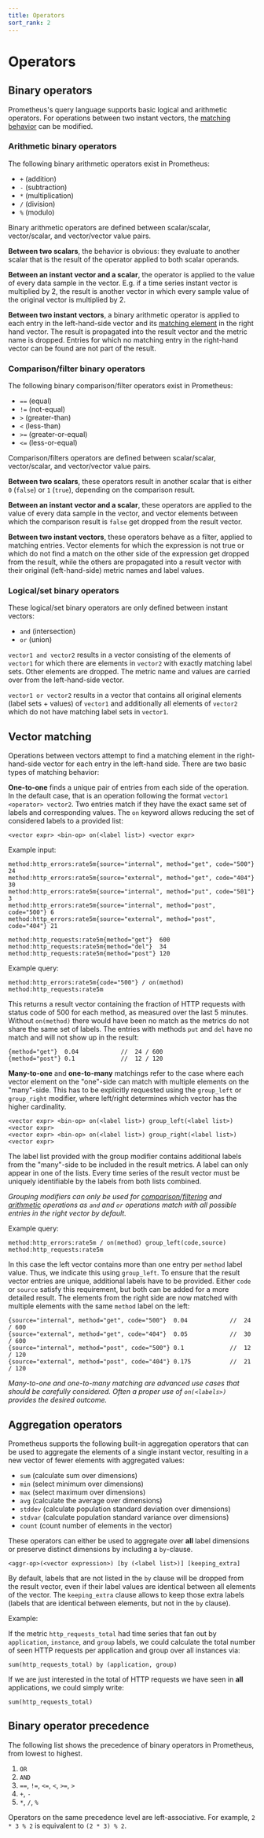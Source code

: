 ```yaml
---
title: Operators
sort_rank: 2
---
```


# Operators

## Binary operators

Prometheus's query language supports basic logical and arithmetic operators.
For operations between two instant vectors, the [matching behavior](#vector-matching)
can be modified.

### Arithmetic binary operators
The following binary arithmetic operators exist in Prometheus:

* `+` (addition)
* `-` (subtraction)
* `*` (multiplication)
* `/` (division)
* `%` (modulo)

Binary arithmetic operators are defined between scalar/scalar, vector/scalar,
and vector/vector value pairs.

**Between two scalars**, the behavior is obvious: they evaluate to another
scalar that is the result of the operator applied to both scalar operands.

**Between an instant vector and a scalar**, the operator is applied to the
value of every data sample in the vector. E.g. if a time series instant vector
is multiplied by 2, the result is another vector in which every sample value of
the original vector is multiplied by 2.

**Between two instant vectors**, a binary arithmetic operator is applied to
each entry in the left-hand-side vector and its [matching element](#vector-matching)
in the right hand vector. The result is propagated into the result vector and the metric
name is dropped. Entries for which no matching entry in the right-hand vector can be
found are not part of the result.

### Comparison/filter binary operators

The following binary comparison/filter operators exist in Prometheus:

* `==` (equal)
* `!=` (not-equal)
* `>` (greater-than)
* `<` (less-than)
* `>=` (greater-or-equal)
* `<=` (less-or-equal)

Comparison/filters operators are defined between scalar/scalar, vector/scalar,
and vector/vector value pairs.

**Between two scalars**, these operators result in another scalar that is
either `0` (`false`) or `1` (`true`), depending on the comparison result.

**Between an instant vector and a scalar**, these operators are applied to the
value of every data sample in the vector, and vector elements between which the
comparison result is `false` get dropped from the result vector.

**Between two instant vectors**, these operators behave as a filter, applied to
matching entries. Vector elements for which the expression is not true or
which do not find a match on the other side of the expression get dropped from the
result, while the others are propagated into a result vector with their original
(left-hand-side) metric names and label values.

### Logical/set binary operators

These logical/set binary operators are only defined between instant vectors:

* `and` (intersection)
* `or` (union)

`vector1 and vector2` results in a vector consisting of the elements of
`vector1` for which there are elements in `vector2` with exactly matching
label sets. Other elements are dropped. The metric name and values are carried
over from the left-hand-side vector.

`vector1 or vector2` results in a vector that contains all original elements
(label sets + values) of `vector1` and additionally all elements of `vector2`
which do not have matching label sets in `vector1`.

## Vector matching

Operations between vectors attempt to find a matching element in the right-hand-side
vector for each entry in the left-hand side. There are two basic types of
matching behavior:

**One-to-one** finds a unique pair of entries from each side of the operation.
In the default case, that is an operation following the format `vector1 <operator> vector2`.
Two entries match if they have the exact same set of labels and corresponding values.
The `on` keyword allows reducing the set of considered labels to a provided list:

    <vector expr> <bin-op> on(<label list>) <vector expr>

Example input:

    method:http_errors:rate5m{source="internal", method="get", code="500"}  24
    method:http_errors:rate5m{source="external", method="get", code="404"}  30
    method:http_errors:rate5m{source="internal", method="put", code="501"}  3
    method:http_errors:rate5m{source="internal", method="post", code="500"} 6
    method:http_errors:rate5m{source="external", method="post", code="404"} 21

    method:http_requests:rate5m{method="get"}  600
    method:http_requests:rate5m{method="del"}  34
    method:http_requests:rate5m{method="post"} 120

Example query:

    method:http_errors:rate5m{code="500"} / on(method) method:http_requests:rate5m

This returns a result vector containing the fraction of HTTP requests with status code
of 500 for each method, as measured over the last 5 minutes. Without `on(method)` there
would have been no match as the metrics do not share the same set of labels.
The entries with methods `put` and `del` have no match and will not show up in the result:

    {method="get"}  0.04            //  24 / 600
    {method="post"} 0.1             //  12 / 120

**Many-to-one** and **one-to-many** matchings refer to the case where each vector element on
the "one"-side can match with multiple elements on the "many"-side. This has to
be explicitly requested using the `group_left` or `group_right` modifier, where
left/right determines which vector has the higher cardinality.

    <vector expr> <bin-op> on(<label list>) group_left(<label list>) <vector expr>
    <vector expr> <bin-op> on(<label list>) group_right(<label list>) <vector expr>

The label list provided with the group modifier contains additional labels from the "many"-side
to be included in the result metrics. A label can only appear in one of the lists. Every time
series of the result vector must be uniquely identifiable by the labels from both lists combined.

_Grouping modifiers can only be used for [comparison/filtering](#comparison-/-filter-binary-operators)
and [arithmetic](#arithmetic-binary-operators) operations as `and` and `or` operations
match with all possible entries in the right vector by default._

Example query:

    method:http_errors:rate5m / on(method) group_left(code,source) method:http_requests:rate5m

In this case the left vector contains more than one entry per `method` label value. Thus,
we indicate this using `group_left`. To ensure that the result vector entries are unique, additional
labels have to be provided. Either `code` or `source` satisfy this requirement, but both
can be added for a more detailed result. The elements from the right side
are now matched with multiple elements with the same `method` label on the left:

    {source="internal", method="get", code="500"}  0.04            //  24 / 600
    {source="external", method="get", code="404"}  0.05            //  30 / 600
    {source="internal", method="post", code="500"} 0.1             //  12 / 120
    {source="external", method="post", code="404"} 0.175           //  21 / 120

_Many-to-one and one-to-many matching are advanced use cases that should be carefully considered.
Often a proper use of `on(<labels>)` provides the desired outcome._


## Aggregation operators

Prometheus supports the following built-in aggregation operators that can be
used to aggregate the elements of a single instant vector, resulting in a new
vector of fewer elements with aggregated values:

* `sum` (calculate sum over dimensions)
* `min` (select minimum over dimensions)
* `max` (select maximum over dimensions)
* `avg` (calculate the average over dimensions)
* `stddev` (calculate population standard deviation over dimensions)
* `stdvar` (calculate population standard variance over dimensions)
* `count` (count number of elements in the vector)

These operators can either be used to aggregate over **all** label dimensions
or preserve distinct dimensions by including a `by`-clause.

    <aggr-op>(<vector expression>) [by (<label list>)] [keeping_extra]

By default, labels that are not listed in the `by` clause will be dropped from
the result vector, even if their label values are identical between all
elements of the vector. The `keeping_extra` clause allows to keep those extra
labels (labels that are identical between elements, but not in the `by`
clause).

Example:

If the metric `http_requests_total` had time series that fan out by
`application`, `instance`, and `group` labels, we could calculate the total
number of seen HTTP requests per application and group over all instances via:

    sum(http_requests_total) by (application, group)

If we are just interested in the total of HTTP requests we have seen in **all**
applications, we could simply write:

    sum(http_requests_total)

## Binary operator precedence

The following list shows the precedence of binary operators in Prometheus, from
lowest to highest.

1. `OR`
2. `AND`
3. `==`, `!=`, `<=`, `<`, `>=`, `>`
4. `+`, `-`
5. `*`, `/`, `%`

Operators on the same precedence level are left-associative. For example,
`2 * 3 % 2` is equivalent to `(2 * 3) % 2`.
